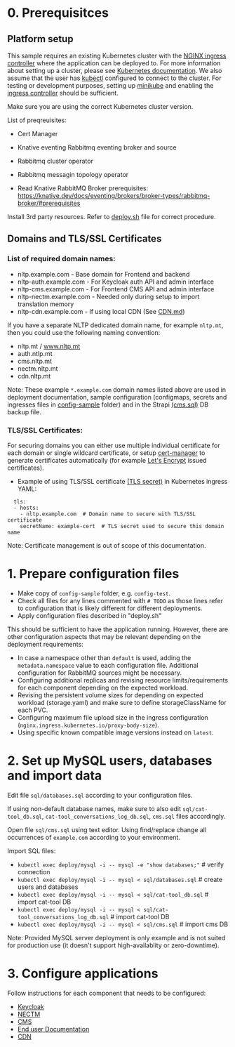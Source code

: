 # 0. Prerequisitces

## Platform setup

This sample requires an existing Kubernetes cluster with
the [NGINX ingress controller](https://kubernetes.github.io/ingress-nginx/deploy/) where the application can be deployed
to. For more information about setting up a cluster, please
see [Kubernetes documentation](https://kubernetes.io/docs/setup/). We also assume that the user
has [kubectl](https://kubernetes.io/docs/tasks/tools/) configured to connect to the cluster. For testing or development 
purposes, setting up [minikube](https://minikube.sigs.k8s.io/docs/start/) and enabling the 
[ingress controller](https://kubernetes.github.io/ingress-nginx/deploy/#minikube) should be sufficient.

Make sure you are using the correct Kubernetes cluster version.

List of preqreuisites:
- Cert Manager
- Knative eventing
  Rabbitmq eventing broker and source
- Rabbitmq cluster operator
- Rabbitmq messagin topology operator

- Read Knative RabbitMQ Broker prerequisites: https://knative.dev/docs/eventing/brokers/broker-types/rabbitmq-broker/#prerequisites

Install 3rd party resources. Refer to [deploy.sh](../deploy.sh) file for correct procedure.

## Domains and TLS/SSL Certificates

### List of required domain names:
- nltp.example.com - Base domain for Frontend and backend
- nltp-auth.example.com - For Keycloak auth API and admin interface
- nltp-cms.example.com - For Frontend CMS API and admin interface
- nltp-nectm.example.com - Needed only during setup to import translation memory
- nltp-cdn.example.com - If using local CDN (See [CDN.md](./CDN.md))

If you have a separate NLTP dedicated domain name, for example `nltp.mt`, then you could use the following naming convention:
- nltp.mt / www.nltp.mt
- auth.ntlp.mt
- cms.nltp.mt
- nectm.nltp.mt
- cdn.nltp.mt

Note: These example `*.example.com` domain names listed above are used in deployment documentation, sample configuration (configmaps, secrets and ingresses files in [config-sample](../config-sample/) folder) and in the Strapi [(cms.sql)](../instructions/sql/cms.sql) DB backup file.

### TLS/SSL Certificates:
For securing domains you can either use multiple individual certificate for each domain or single wildcard certificate, or setup [cert-manager](https://cert-manager.io/docs/) to generate certificates automatically (for example [Let's Encrypt](https://letsencrypt.org/) issued certificates).

- Example of using TLS/SSL certificate [(TLS secret)](https://kubernetes.io/docs/concepts/configuration/secret/#tls-secrets) in Kubernetes ingress YAML:
```
  tls:
  - hosts:
    - nltp.example.com  # Domain name to secure with TLS/SSL certificate
    secretName: example-cert  # TLS secret used to secure this domain name
```
Note: Certificate management is out of scope of this documentation.

# 1. Prepare configuration files

- Make copy of `config-sample` folder, e.g. `config-test`.
- Check all files for any lines commented with `# TODO` as those lines refer to configuration that is likely different
  for different deployments.
- Apply configuration files described in "deploy.sh"

This should be sufficient to have the application running. However, there are other configuration aspects that may be relevant depending on the deployment requirements:

- In case a namespace other than `default` is used, adding the `metadata.namespace` value to each configuration file. Additional configuration for RabbitMQ sources might be necessary.
- Configuring additional replicas and revising resource limits/requirements for each component depending on the expected workload.
- Revising the persistent volume sizes for depending on expected workload (storage.yaml) and make sure to define storageClassName for each PVC.
- Configuring maximum file upload size in the ingress configuration (`nginx.ingress.kubernetes.io/proxy-body-size`).
- Using specific known compatible image versions instead on `latest`.

# 2. Set up MySQL users, databases and import data
Edit file `sql/databases.sql` according to your configuration files.

If using non-default database names, make sure to also edit `sql/cat-tool_db.sql`, `cat-tool_conversations_log_db.sql`, `cms.sql` files accordingly.

Open file `sql/cms.sql` using text editor. Using find/replace change all occurrences of `example.com` according to your environment.

Import SQL files:
- `kubectl exec deploy/mysql -i -- mysql -e "show databases;"` # verify connection
- `kubectl exec deploy/mysql -i -- mysql < sql/databases.sql` # create users and databases
- `kubectl exec deploy/mysql -i -- mysql < sql/cat-tool_db.sql` # import cat-tool DB
- `kubectl exec deploy/mysql -i -- mysql < sql/cat-tool_conversations_log_db.sql` # import cat-tool DB
- `kubectl exec deploy/mysql -i -- mysql < sql/cms.sql` # import cms DB

Note: Provided MySQL server deployment is only example and is not suited for production use (it doesn't support high-availablity or zero-downtime).

# 3. Configure applications

Follow instructions for each component that needs to be configured:
- [Keycloak](./Keycloak.md)
- [NECTM](./NECTM.md)
- [CMS](./CMS.md)
- [End user Documentation](./Docs.md)
- [CDN](./CDN.md)
